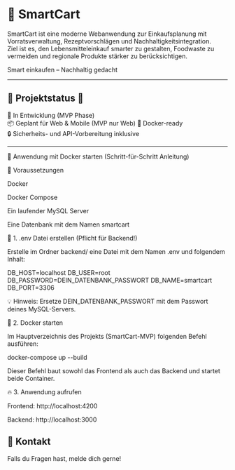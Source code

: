 # 🛒 SmartCart

SmartCart ist eine moderne Webanwendung zur Einkaufsplanung mit Vorratsverwaltung, Rezeptvorschlägen und Nachhaltigkeitsintegration.  
Ziel ist es, den Lebensmitteleinkauf smarter zu gestalten, Foodwaste zu vermeiden und regionale Produkte stärker zu berücksichtigen.

Smart einkaufen – Nachhaltig gedacht

---

## 🚧 Projektstatus 🚧

🔨 In Entwicklung (MVP Phase)  
📦 Geplant für Web & Mobile (MVP nur Web) 
🐳 Docker-ready  
🔒 Sicherheits- und API-Vorbereitung inklusive


---

🚀 Anwendung mit Docker starten (Schritt-für-Schritt Anleitung)

🔑 Voraussetzungen

Docker

Docker Compose

Ein laufender MySQL Server

Eine Datenbank mit dem Namen smartcart

🔨 1. .env Datei erstellen (Pflicht für Backend!)

Erstelle im Ordner backend/ eine Datei mit dem Namen .env und folgendem Inhalt:

DB_HOST=localhost
DB_USER=root
DB_PASSWORD=DEIN_DATENBANK_PASSWORT
DB_NAME=smartcart
DB_PORT=3306

💡 Hinweis: Ersetze DEIN_DATENBANK_PASSWORT mit dem Passwort deines MySQL-Servers.

🔨 2. Docker starten

Im Hauptverzeichnis des Projekts (SmartCart-MVP) folgenden Befehl ausführen:

docker-compose up --build

Dieser Befehl baut sowohl das Frontend als auch das Backend und startet beide Container.

🔥 3. Anwendung aufrufen

Frontend: http://localhost:4200

Backend: http://localhost:3000

## 📧 Kontakt
Falls du Fragen hast, melde dich gerne!


